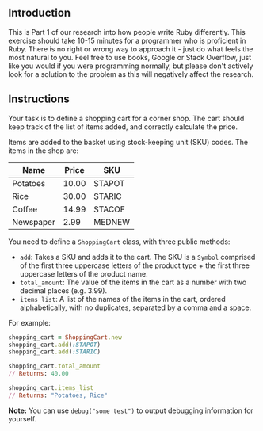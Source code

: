 ## Introduction

This is Part 1 of our research into how people write Ruby differently. This exercise should take 10-15 minutes for a programmer who is proficient in Ruby. There is no right or wrong way to approach it - just do what feels the most natural to you. Feel free to use books, Google or Stack Overflow, just like you would if you were programming normally, but please don't actively look for a solution to the problem as this will negatively affect the research.

## Instructions

Your task is to define a shopping cart for a corner shop. The cart should keep track of the list of items added, and correctly calculate the price.

Items are added to the basket using stock-keeping unit (SKU) codes. The items in the shop are:

| Name      | Price | SKU    |
|-----------|-------|--------|
| Potatoes  | 10.00 | STAPOT |
| Rice      | 30.00 | STARIC |
| Coffee    | 14.99 | STACOF |
| Newspaper |  2.99 | MEDNEW |


You need to define a `ShoppingCart` class, with three public methods:
- `add`: Takes a SKU and adds it to the cart. The SKU is a `Symbol` comprised of the first three uppercase letters of the product type + the first three uppercase letters of the product name.
- `total_amount`: The value of the items in the cart as a number with two decimal places (e.g. 3.99).
- `items_list`: A list of the names of the items in the cart, ordered alphabetically, with no duplicates, separated by a comma and a space.

For example:

```ruby
shopping_cart = ShoppingCart.new
shopping_cart.add(:STAPOT)
shopping_cart.add(:STARIC)

shopping_cart.total_amount
// Returns: 40.00

shopping_cart.items_list
// Returns: "Potatoes, Rice"
```

**Note:** You can use `debug("some test")` to output debugging information for yourself.

